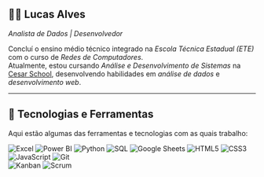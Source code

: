 ## 👨‍💻 Lucas Alves  
*Analista de Dados | Desenvolvedor*  

Concluí o ensino médio técnico integrado na *Escola Técnica Estadual (ETE)* com o curso de *Redes de Computadores*.  
Atualmente, estou cursando *Análise e Desenvolvimento de Sistemas* na [Cesar School](https://cesar.school), desenvolvendo habilidades em *análise de dados* e *desenvolvimento web*.

---

## 🚀 Tecnologias e Ferramentas  
Aqui estão algumas das ferramentas e tecnologias com as quais trabalho:

![Excel](https://img.shields.io/badge/Excel-217346?style=flat&logo=microsoft-excel&logoColor=white)
![Power BI](https://img.shields.io/badge/Power%20BI-F2C811?style=flat&logo=powerbi&logoColor=black)
![Python](https://img.shields.io/badge/Python-3776AB?style=flat&logo=python&logoColor=white)
![SQL](https://img.shields.io/badge/SQL-025E8C?style=flat&logo=postgresql&logoColor=white)
![Google Sheets](https://img.shields.io/badge/Google%20Sheets-34A853?style=flat&logo=googlesheets&logoColor=white)
![HTML5](https://img.shields.io/badge/HTML5-E34F26?style=flat&logo=html5&logoColor=white)
![CSS3](https://img.shields.io/badge/CSS3-1572B6?style=flat&logo=css3&logoColor=white)
![JavaScript](https://img.shields.io/badge/JavaScript-F7DF1E?style=flat&logo=javascript&logoColor=black)
![Git](https://img.shields.io/badge/Git-F05032?style=flat&logo=git&logoColor=white)  
![Kanban](https://img.shields.io/badge/Kanban-0052CC?style=flat&logo=trello&logoColor=white)
![Scrum](https://img.shields.io/badge/Scrum-6DB33F?style=flat&logo=scrumalliance&logoColor=white)
